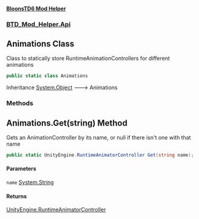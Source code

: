 #### [BloonsTD6 Mod Helper](index.md 'index')
### [BTD_Mod_Helper.Api](index.md#BTD_Mod_Helper.Api 'BTD_Mod_Helper.Api')

## Animations Class

Class to statically store RuntimeAnimationControllers for different animations

```csharp
public static class Animations
```

Inheritance [System.Object](https://docs.microsoft.com/en-us/dotnet/api/System.Object 'System.Object') &#129106; Animations
### Methods

<a name='BTD_Mod_Helper.Api.Animations.Get(string)'></a>

## Animations.Get(string) Method

Gets an AnimationController by its name, or null if there isn't one with that name

```csharp
public static UnityEngine.RuntimeAnimatorController Get(string name);
```
#### Parameters

<a name='BTD_Mod_Helper.Api.Animations.Get(string).name'></a>

`name` [System.String](https://docs.microsoft.com/en-us/dotnet/api/System.String 'System.String')

#### Returns
[UnityEngine.RuntimeAnimatorController](https://docs.microsoft.com/en-us/dotnet/api/UnityEngine.RuntimeAnimatorController 'UnityEngine.RuntimeAnimatorController')